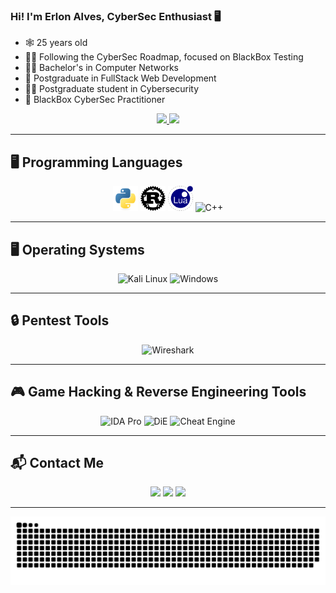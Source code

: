 ### Hi! I'm Erlon Alves, CyberSec Enthusiast 🖥️  

- 🕸 25 years old  
- 👨‍💻 Following the CyberSec Roadmap, focused on BlackBox Testing  
- 👨‍🎓 Bachelor's in Computer Networks  
- 🧠 Postgraduate in FullStack Web Development  
- 🧑‍🎓 Postgraduate student in Cybersecurity  
- 🤖 BlackBox CyberSec Practitioner  

<div align="center">
  <a href="https://github.com/ErlonLy">
    <img height="180em" src="https://github-readme-stats.vercel.app/api?username=ErlonLy&show_icons=true&theme=dark&include_all_commits=true&count_private=true"/>
    <img height="180em" src="https://github-readme-stats.vercel.app/api/top-langs/?username=ErlonLy&layout=compact&langs_count=7&theme=dark"/>
  </a>
</div>

---

## 🖥️ Programming Languages

<div align="center">
  <img alt="Python" src="https://raw.githubusercontent.com/devicons/devicon/master/icons/python/python-original.svg" height="40">
  <img alt="Rust" src="https://raw.githubusercontent.com/devicons/devicon/master/icons/rust/rust-original.svg" height="40">
  <img alt="Lua" src="https://raw.githubusercontent.com/devicons/devicon/master/icons/lua/lua-original.svg" height="40">
  <img alt="C++" src="https://upload.wikimedia.org/wikipedia/commons/1/18/ISO_C%2B%2B_Logo.svg" height="40">
</div>

---

## 🖥️ Operating Systems

<div align="center">
  <img alt="Kali Linux" src="https://upload.wikimedia.org/wikipedia/commons/2/2b/Kali-dragon-icon.svg" height="40">
  <img alt="Windows" src="https://upload.wikimedia.org/wikipedia/commons/5/5f/Windows_logo_-_2012.svg" height="40">
</div>

---

## 🔒 Pentest Tools

<div align="center">
  <img alt="Wireshark" src="https://play-lh.googleusercontent.com/6lQpAWQSFdZkuaLiY_PZDCOULqb2188IMiNQFvF-W22aEGh78TYKnZH0zOWZe5H_BUI" height="40">
</div>

---

## 🎮 Game Hacking & Reverse Engineering Tools

<div align="center">
  <img alt="IDA Pro" src="https://static.wikitide.net/zenithwiki/0/0d/IDAIcon.png" height="40">
  <img alt="DiE" src="https://img.utdstc.com/icon/a10/9b2/a109b2966262fca1e5c7edcc707746846c617b3385a48b793bb7ac589e9f3e75:200" height="40">
  <img alt="Cheat Engine" src="https://encrypted-tbn0.gstatic.com/images?q=tbn:ANd9GcT0lImKTo9v3h1Rwi3Y8wKUzekI9y0jkNoqng&s" height="40">
</div>

---

## 📬 Contact Me

<div align="center">
  <a href="mailto:freelsuporte.eleve@gmail.com"><img src="https://img.shields.io/badge/Gmail-D14836?style=for-the-badge&logo=gmail&logoColor=white"></a>
  <a href="https://www.linkedin.com/in/erlon-alves-31365a157"><img src="https://img.shields.io/badge/-LinkedIn-%230077B5?style=for-the-badge&logo=linkedin&logoColor=white"></a>
  <a href="https://discordapp.com/users/lyrienxl"><img src="https://img.shields.io/badge/Discord-5865F2?style=for-the-badge&logo=discord&logoColor=white"></a>
</div>

---

![Snake animation](https://raw.githubusercontent.com/platane/snk/output/github-contribution-grid-snake-dark.svg)
